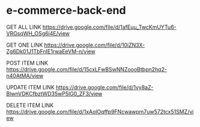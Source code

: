 # e-commerce-back-end


GET ALL LINK
https://drive.google.com/file/d/1afEuu_TwcKmUYTu6-VRGsqWH_OSg6i4E/view

GET ONE LINK
https://drive.google.com/file/d/10iZN3X-Zg6Dk01J1TbFnIE1rwaEeVM-n/view

POST ITEM LINK
https://drive.google.com/file/d/15cxLFwBSwNNZoooBtbpn2hq2-n40AtMA/view

UPDATE ITEM LINK
https://drive.google.com/file/d/1vy8aZ-BlwnVDKCfbztWD35wP5lG0_ZF3/view

DELETE ITEM LINK
https://drive.google.com/file/d/1xAolOqffp9FNcwawpm7uw572tcx51SMZ/view

